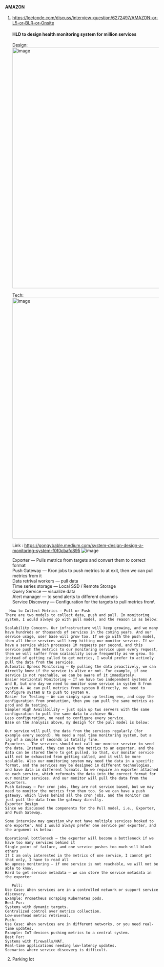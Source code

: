 #### AMAZON

1. https://leetcode.com/discuss/interview-question/6272497/AMAZON-or-L5-or-BLR-or-Onsite
    #### HLD to design health monitoring system for million services
      Design:
      <img width="785" alt="image" src="https://github.com/user-attachments/assets/f11c1cb8-83e6-41be-a1eb-c58acbd5ee88" />

      Tech:
      <img width="785" alt="image" src="https://github.com/user-attachments/assets/b3bc243e-b27a-4055-b4fe-3a90de3dbe26" />

     Link : https://gongybable.medium.com/system-design-design-a-monitoring-system-f0f0cbafc895
     ![image](https://github.com/user-attachments/assets/3d8cd3e9-c206-4018-929d-7f3475cba604)

     Exporter — Pulls metrics from targets and convert them to correct format\
     Push Gateway — Kron jobs to push metrics to at exit, then we can pull metrics from it\
     Data retrival workers — pull data\
     Time series storage — Local SSD / Remote Storage\
     Query Service — visualize data\
     Alert manager — to send alerts to different channels\
     Service Discovery — Configuration for the targets to pull metrics from\

```
  How to Collect Metrics — Pull or Push
There are two models to collect data, push and pull. In monitoring system, I would always go with pull model, and the reason is as below:

Scalability Concern. Our infrastructure will keep growing, and we many have hundreds or thousands of services in the coming years. And our service usage, user base will grow too. If we go with the push model, then all these services will keep hitting our monitor service. If we have a service which processes 1M requests per second, and this service push the metrics to our monitoring service upon every request, then we will suffer from scalability issue frequently as we grow. So instead of getting called to get metrics, I would prefer to actively pull the data from the services.
Automatic Upness Monitoring — By pulling the data proactively, we can directly know if the service is alive or not. For example, if one service is not reachable, we can be aware of it immediately.
Easier Horizontal Monitoring — If we have two independent systems A and B, but one day we need to monitor some service in system B from system A. We can pull metrics from system B directly, no need to configure system B to push to system A.
Easier for Testing — We can simply spin up testing env, and copy the configuration from production, then you can pull the same metrics as prod and do testing.
Simpler High Availability — just spin up two servers with the same configuration to pull the same data to achieve HA.
Less configuration, no need to configure every service.
Base on the analysis above, my design for the pull model is below:

Our service will pull the data from the services regularly (for example every second). We need a real time monitoring system, but a lag of a couple of seconds is totally fine.
Exporters — The services should not call our monitor service to send the data. Instead, they can save the metrics to an exporter, and the data can be stored there to get pulled. So that, our monitor service will not be exhausted from getting called, and it will be more scalable. Also our monitoring system may need the data in a specific format, and the services may be designed in different technologies, and have data in different formats. So we require an exporter attached to each service, which reformats the data into the correct format for our monitor services. And our monitor will pull the data from the exporters.
Push Gateway — For cron jobs, they are not service based, but we may need to monitor the metrics from them too. So we can have a push gateway, which lives behind all the cron jobs, and the monitor can just pull the data from the gateway directly.
Exporter Design
Since we discussed the components for the Pull model, i.e., Exporter, and Push Gateway.

Some interview may question why not have multiple services hooked to one exporter. And I would always prefer one service per exporter, and the argument is below:

Operational bottleneck — the exporter will become a bottleneck if we have too many services behind it
Single point of failure, and one service pushes too much will block others
If I am only interested in the metrics of one service, I cannot get that only, I have to read all
No upness monitoring — if one service is not reachable, we will not be able to know.
Hard to get service metadata — we can store the service metadata in the exporter

```
```
   Pull:
Use Case: When services are in a controlled network or support service discovery.
Example: Prometheus scraping Kubernetes pods.
Best For:
Systems with dynamic targets.
Centralized control over metrics collection.
Low-overhead metric retrieval.
Push:
Use Case: When services are in different networks, or you need real-time updates.
Example: IoT devices pushing metrics to a central system.
Best For:
Systems with firewalls/NAT.
Real-time applications needing low-latency updates.
Scenarios where service discovery is difficult.
```



     

   
2. Parking lot 
     ```
     ```
